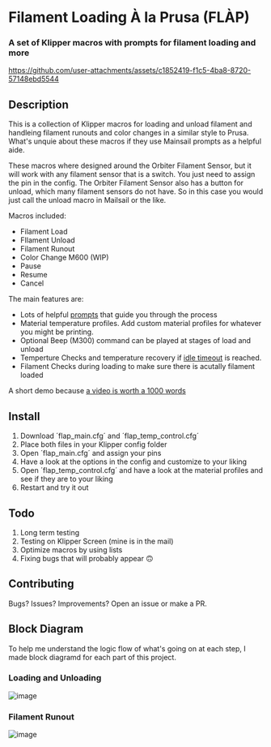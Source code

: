 
# Filament Loading À la Prusa (FLÀP) 

### A set of Klipper macros with prompts for filament loading and more

https://github.com/user-attachments/assets/c1852419-f1c5-4ba8-8720-57148ebd5544

## Description
This is a collection of Klipper macros for loading and unload filament and handleing filament runouts and color changes in a similar style to Prusa.
What's unquie about these macros if they use Mainsail prompts as a helpful aide.

These macros where designed around the Orbiter Filament Sensor, but it will work with any filament sensor that is a switch. You just need to assign the pin in the config. The  Orbiter Filament Sensor also has a button for unload, which many filament sensors do not have. So in this case you would just call the unload macro in Mailsail or the like. 

Macros included:

- Filament Load
- FIlament Unload
- Filament Runout
- Color Change M600 (WIP)
- Pause
- Resume
- Cancel

The main features are:

- Lots of helpful [prompts](https://docs.mainsail.xyz/overview/features/macro-prompts) that guide you through the process
- Material temperature profiles. Add custom material profiles for whatever you might be printing.
- Optional Beep (M300) command can be played at stages of load and unload
- Temperture Checks and temperature recovery if [idle timeout](https://www.klipper3d.org/Config_Reference.html?h=idle#idle_timeout) is reached.
- Filament Checks during loading to make sure there is acutally filament loaded

A short demo because [a video is worth a 1000 words](https://www.youtube.com/watch?v=ou3CjtsuDTo)

## Install
1. Download ´flap_main.cfg´ and ´flap_temp_control.cfg´
2. Place both files in your Klipper config folder
3. Open ´flap_main.cfg´ and assign your pins
4. Have a look at the options in the config and customize to your liking
5. Open ´flap_temp_control.cfg´ and have a look at the material profiles and see if they are to your liking
6. Restart and try it out

## Todo
1. Long term testing
2. Testing on Klipper Screen (mine is in the mail)
3. Optimize macros by using lists 
4. Fixing bugs that will probably appear 🙃

## Contributing
Bugs? Issues? Improvements? Open an issue or make a PR. 

## Block Diagram
To help me understand the logic flow of what's going on at each step, I made block diagramd for each part of this project. 

### Loading and Unloading
![image](https://github.com/user-attachments/assets/5da8dd4b-1e0e-4c7b-b940-a42cfb83c0fc)

### Filament Runout
![image](https://github.com/user-attachments/assets/29a81ef2-a647-4c7f-974f-f8135eea212e)





